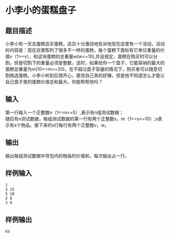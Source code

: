 小李小的蛋糕盘子
========
## 题目描述
小李小有一天去蛋糕店买蛋糕，店员十分激动地告诉他现在店里有一个活动，活动的内容是：现在店里陈列了很多不一样的蛋糕，每个蛋糕下面标有它单位重量的价值v（1>=v），和这块蛋糕的总重量w(w<=10),并且规定，蛋糕在购买时可以分割，但是切割下的重量必须是整数，这时，如果给你一个盘子，它能容纳的最大的蛋糕总重量为m(10<=m<=20)，在不超过盘子容量的情况下，购买者可以随意切割挑选蛋糕。小李小听到后很开心，感觉自己真的好赚，但是他不知道怎么才能让自己盘子里的蛋糕价值总和最大。你能帮帮他吗？
## 输入
第一行输入一个正整数n（1<=n<=5）,表示有n组测试数据；   
随后有n测试数据，每组测试数据的第一行有两个正整数s，m（1<=s<=10）;s表示有s个物品。接下来的s行每行有两个正整数v，w。
## 输出
输出每组测试数据中背包内的物品的价值和，每次输出占一行。
## 样例输入
    1  
    3 15  
    5 10  
    2 8  
    3 9   
## 样例输出
    65

